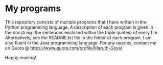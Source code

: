 # My programs

This repository consists of multiple programs that I have written in the Python programming language. A description of each program is 
given in the docstring (the sentences enclosed within the triple quotes) of every file. Alternatively, see the README.txt file in the folder of each program. I am also fluent in the Java programming language. For any queries, contact me on Quora @ https://www.quora.com/profile/Maruth-Goyal

Happy reading!
